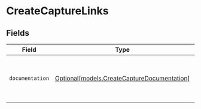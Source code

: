 # CreateCaptureLinks


## Fields

| Field                                                                                  | Type                                                                                   | Required                                                                               | Description                                                                            |
| -------------------------------------------------------------------------------------- | -------------------------------------------------------------------------------------- | -------------------------------------------------------------------------------------- | -------------------------------------------------------------------------------------- |
| `documentation`                                                                        | [Optional[models.CreateCaptureDocumentation]](../models/createcapturedocumentation.md) | :heavy_minus_sign:                                                                     | The URL to the generic Mollie API error handling guide.                                |